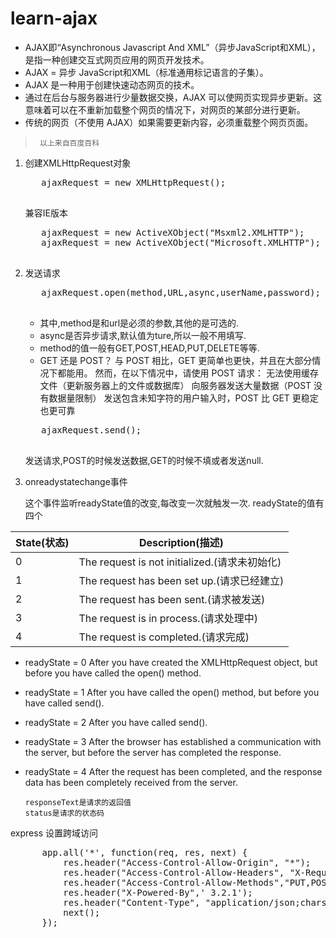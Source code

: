 # learn-ajax
>
+ AJAX即“Asynchronous Javascript And XML”（异步JavaScript和XML），是指一种创建交互式网页应用的网页开发技术。
+ AJAX = 异步 JavaScript和XML（标准通用标记语言的子集）。
+ AJAX 是一种用于创建快速动态网页的技术。
+ 通过在后台与服务器进行少量数据交换，AJAX 可以使网页实现异步更新。这意味着可以在不重新加载整个网页的情况下，对网页的某部分进行更新。
+ 传统的网页（不使用 AJAX）如果需要更新内容，必须重载整个网页页面。

>      以上来自百度百科


1. 创建XMLHttpRequest对象
      <pre>
      ajaxRequest = new XMLHttpRequest();
      </pre>
      兼容IE版本
      <pre>
      ajaxRequest = new ActiveXObject("Msxml2.XMLHTTP");
      ajaxRequest = new ActiveXObject("Microsoft.XMLHTTP");
      </pre>

2. 发送请求
      <pre>
      ajaxRequest.open(method,URL,async,userName,password);
      </pre>

      + 其中,method是和url是必须的参数,其他的是可选的.
      + async是否异步请求,默认值为ture,所以一般不用填写.
      + method的值一般有GET,POST,HEAD,PUT,DELETE等等.
      + GET 还是 POST？
      与 POST 相比，GET 更简单也更快，并且在大部分情况下都能用。
      然而，在以下情况中，请使用 POST 请求：
      无法使用缓存文件（更新服务器上的文件或数据库）
      向服务器发送大量数据（POST 没有数据量限制）
      发送包含未知字符的用户输入时，POST 比 GET 更稳定也更可靠
      <pre>
      ajaxRequest.send();
      </pre>
      发送请求,POST的时候发送数据,GET的时候不填或者发送null.

3. onreadystatechange事件

      这个事件监听readyState值的改变,每改变一次就触发一次.
      readyState的值有四个

|State(状态)	|Description(描述)|
|-|-|
|0|	The request is not initialized.(请求未初始化)|
|1|	The request has been set up.(请求已经建立)|
|2|	The request has been sent.(请求被发送)|
|3|	The request is in process.(请求处理中)|
|4|	The request is completed.(请求完成)|

* readyState = 0 After you have created the XMLHttpRequest object, but before you have called the open() method.
* readyState = 1 After you have called the open() method, but before you have called send().
* readyState = 2 After you have called send().
* readyState = 3 After the browser has established a communication with the server, but before the server has completed the response.
* readyState = 4 After the request has been completed, and the response data has been completely received from the server.

      responseText是请求的返回值
      status是请求的状态码




express 设置跨域访问

<pre>
      app.all('*', function(req, res, next) {
          res.header("Access-Control-Allow-Origin", "*");
          res.header("Access-Control-Allow-Headers", "X-Requested-With");
          res.header("Access-Control-Allow-Methods","PUT,POST,GET,DELETE,OPTIONS");
          res.header("X-Powered-By",' 3.2.1');
          res.header("Content-Type", "application/json;charset=utf-8");
          next();
      });
</pre>
